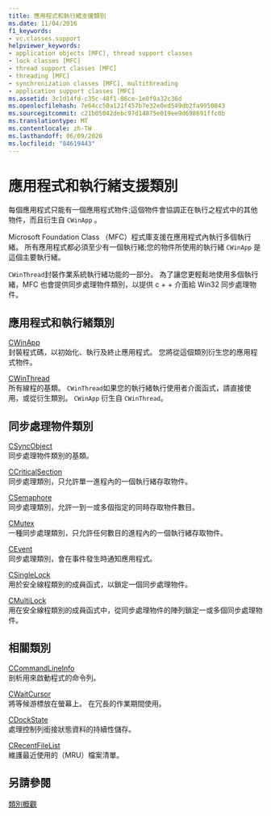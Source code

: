 ```yaml
---
title: 應用程式和執行緒支援類別
ms.date: 11/04/2016
f1_keywords:
- vc.classes.support
helpviewer_keywords:
- application objects [MFC], thread support classes
- lock classes [MFC]
- thread support classes [MFC]
- threading [MFC]
- synchronization classes [MFC], multithreading
- application support classes [MFC]
ms.assetid: 3c1d14fd-c35c-48f1-86ce-1e0f9a32c36d
ms.openlocfilehash: 7e64cc50a121f457b7e32e0ed549db2fa9950843
ms.sourcegitcommit: c21b05042debc97d14875e019ee9d698691ffc0b
ms.translationtype: MT
ms.contentlocale: zh-TW
ms.lasthandoff: 06/09/2020
ms.locfileid: "84619443"
---
```

# <a name="application-and-thread-support-classes"></a>應用程式和執行緒支援類別

每個應用程式只能有一個應用程式物件;這個物件會協調正在執行之程式中的其他物件，而且衍生自 `CWinApp` 。

Microsoft Foundation Class （MFC）程式庫支援在應用程式內執行多個執行緒。 所有應用程式都必須至少有一個執行緒;您的物件所使用的執行緒 `CWinApp` 是這個主要執行緒。

`CWinThread`封裝作業系統執行緒功能的一部分。 為了讓您更輕鬆地使用多個執行緒，MFC 也會提供同步處理物件類別，以提供 c + + 介面給 Win32 同步處理物件。

## <a name="application-and-thread-classes"></a>應用程式和執行緒類別

[CWinApp](reference/cwinapp-class.md)<br/>
封裝程式碼，以初始化、執行及終止應用程式。 您將從這個類別衍生您的應用程式物件。

[CWinThread](reference/cwinthread-class.md)<br/>
所有線程的基類。 `CWinThread`如果您的執行緒執行使用者介面函式，請直接使用，或從衍生類別。 `CWinApp` 衍生自 `CWinThread`。

## <a name="synchronization-object-classes"></a>同步處理物件類別

[CSyncObject](reference/csyncobject-class.md)<br/>
同步處理物件類別的基類。

[CCriticalSection](reference/ccriticalsection-class.md)<br/>
同步處理類別，只允許單一進程內的一個執行緒存取物件。

[CSemaphore](reference/csemaphore-class.md)<br/>
同步處理類別，允許一到一或多個指定的同時存取物件數目。

[CMutex](reference/cmutex-class.md)<br/>
一種同步處理類別，只允許任何數目的進程內的一個執行緒存取物件。

[CEvent](reference/cevent-class.md)<br/>
同步處理類別，會在事件發生時通知應用程式。

[CSingleLock](reference/csinglelock-class.md)<br/>
用於安全線程類別的成員函式，以鎖定一個同步處理物件。

[CMultiLock](reference/cmultilock-class.md)<br/>
用在安全線程類別的成員函式中，從同步處理物件的陣列鎖定一或多個同步處理物件。

## <a name="related-classes"></a>相關類別

[CCommandLineInfo](reference/ccommandlineinfo-class.md)<br/>
剖析用來啟動程式的命令列。

[CWaitCursor](reference/cwaitcursor-class.md)<br/>
將等候游標放在螢幕上。 在冗長的作業期間使用。

[CDockState](reference/cdockstate-class.md)<br/>
處理控制列銜接狀態資料的持續性儲存。

[CRecentFileList](reference/crecentfilelist-class.md)<br/>
維護最近使用的（MRU）檔案清單。

## <a name="see-also"></a>另請參閱

[類別概觀](class-library-overview.md)
